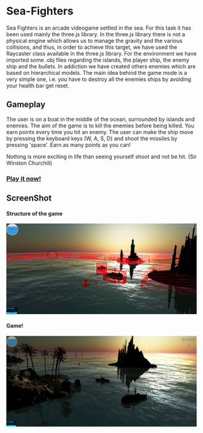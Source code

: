 # Sea-Fighters
Sea Fighters is an arcade videogame settled in the sea. For this task it has been used mainly the
three.js library. In the three.js library there is not a physical engine which allows us to manage
the gravity and the various collisions, and thus, in order to achieve this target, we have used the
Raycaster class available in the three.js library. For the environment we have imported some .obj
files regarding the islands, the player ship, the enemy ship and the bullets. In addiction we have
created others enemies which are based on hierarchical models. The main idea behind the game
mode is a very simple one, i.e. you have to destroy all the enemies ships by avoiding your health
bar get reset.

## Gameplay
The user is on a boat in the middle of the ocean, surrounded by islands and enemies. The aim of the game is to kill the enemies before being killed. You earn points every time you hit an enemy. The user can make the ship move by pressing the keyboard keys (W, A, S, D) and shoot the missiles by pressing 'space'.
Earn as many points as you can!

Nothing is more exciting in life than seeing yourself shoot and not be hit.
(Sir Winston Churchill)
### [Play it now!](https://sea-fighters.github.io/Sea-Fighters/)

## ScreenShot
#### Structure of the game
![alt text](https://github.com/Sea-Fighters/Sea-Fighters/blob/master/Screenshot/4.png "Screenshot, skeleton of the game")
#### Game!
![alt text](https://github.com/Sea-Fighters/Sea-Fighters/blob/master/Screenshot/6.png "Screenshot Game")

